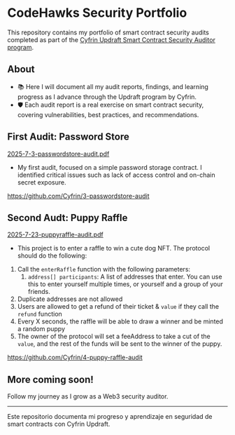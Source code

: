 # CodeHawks Security Portfolio

This repository contains my portfolio of smart contract security audits completed as part of the [Cyfrin Updraft Smart Contract Security Auditor program](https://github.com/Cyfrin/security-and-auditing-full-course-s23?tab=readme-ov-file#%EF%B8%8F-section-3-your-first-audit-security-review--passwordstore-audit).

## About

- 📚 Here I will document all my audit reports, findings, and learning progress as I advance through the Updraft program by Cyfrin.
- 🛡️ Each audit report is a real exercise on smart contract security, covering vulnerabilities, best practices, and recommendations.

## First Audit: Password Store

[2025-7-3-passwordstore-audit.pdf](https://github.com/alebeta06/codehawks-security-portfolio/blob/main/2025-7-3-passwordstore-audit.pdf)
- My first audit, focused on a simple password storage contract. I identified critical issues such as lack of access control and on-chain secret exposure.

https://github.com/Cyfrin/3-passwordstore-audit

## Second Audt: Puppy Raffle

[2025-7-23-puppyraffle-audit.pdf](https://github.com/alebeta06/codehawks-security-portfolio/blob/main/2025-7-23-puppyraffle-audit.pdf)
- This project is to enter a raffle to win a cute dog NFT. The protocol should do the following:

1. Call the `enterRaffle` function with the following parameters:
   1. `address[] participants`: A list of addresses that enter. You can use this to enter yourself multiple times, or yourself and a group of your friends.
2. Duplicate addresses are not allowed
3. Users are allowed to get a refund of their ticket & `value` if they call the `refund` function
4. Every X seconds, the raffle will be able to draw a winner and be minted a random puppy
5. The owner of the protocol will set a feeAddress to take a cut of the `value`, and the rest of the funds will be sent to the winner of the puppy.

https://github.com/Cyfrin/4-puppy-raffle-audit

## More coming soon!

Follow my journey as I grow as a Web3 security auditor.

---

Este repositorio documenta mi progreso y aprendizaje en seguridad de smart contracts con Cyfrin Updraft.
